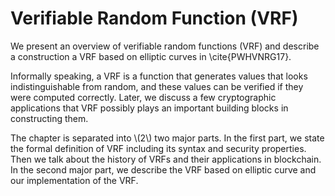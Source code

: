 # Verifiable Random Function (VRF)

We present an overview of verifiable random functions (VRF) and describe a construction a VRF based on elliptic curves in \cite{PWHVNRG17}.

Informally speaking, a VRF is a function that generates values that looks indistinguishable from random, and these values can be verified if they were computed correctly. Later, we discuss a few cryptographic applications that VRF possibly plays an important building blocks in constructing them.

The chapter is separated into \\(2\\) two major parts. In the first part, we state the formal definition of VRF including its syntax and security properties. Then we talk about the history of VRFs and their applications in blockchain. In the second major part, we describe the VRF based on elliptic curve and our implementation of the VRF. 
